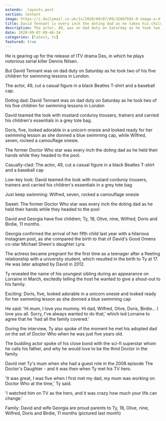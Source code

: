 ```yaml
---
extends: _layouts.post
section: content
image: https://i.dailymail.co.uk/1s/2020/09/07/09/32867692-0-image-a-41_1599468076856.jpg 
title: David Tennant is every inch the doting dad as he takes his children swimming  
description: The actor, 49, was on dad duty on Saturday as he took two of his five children for swimming lessons in London. 
date: 2020-09-07-09-46-34 
categories: [latest, tv] 
featured: true 
--- 
```

He is gearing up for the release of ITV drama Des, in which he plays notorious serial killer Dennis Nilsen. 

But David Tennant was on dad duty on Saturday as he took two of his five children for swimming lessons in London. 

The actor, 49, cut a casual figure in a black Beatles T-shirt and a baseball cap. 

Doting dad: David Tennant was on dad duty on Saturday as he took two of his five children for swimming lessons in London

David teamed the look with mustard corduroy trousers, trainers and carried his children's essentials in a grey tote bag. 

Doris, five, looked adorable in a unicorn onesie and looked ready for her swimming lesson as she donned a blue swimming cap, while Wilfred, seven, rocked a camouflage onesie. 

The former Doctor Who star was every inch the doting dad as he held their hands while they headed to the pool.  

Casually-clad: The actor, 49, cut a casual figure in a black Beatles T-shirt and a baseball cap

Low-key look: David teamed the look with mustard corduroy trousers, trainers and carried his children's essentials in a grey tote bag

Just keep swimming: Wilfred, seven, rocked a camouflage onesie

Sweet: The former Doctor Who star was every inch the doting dad as he held their hands while they headed to the pool

David and Georgia have five children; Ty, 18, Olive, nine, Wilfred, Doris and Birdie, 11 months. 

Georgia confirmed the arrival of her fifth child last year with a hilarious Instagram post, as she compared the birth to that of David's Good Omens co-star Michael Sheen's daughter Lyra. 

The actress became pregnant for the first time as a teenager after a fleeting relationship with a university student, which resulted in the birth to Ty at 17. He was later adopted by David in 2012. 

Ty revealed the name of his youngest sibling during an appearance on Lorraine in March, excitedly telling the host he wanted to give a shout-out to his family.

Exciting: Doris, five, looked adorable in a unicorn onesie and looked ready for her swimming lesson as she donned a blue swimming cap

He said: 'Hi mum, I love you mummy. Hi dad, Wilfred, Olive, Doris, Birdie… I love you all. Sorry, I've always wanted to do that,' which led Lorraine to agree that he 'had all the family covered.'

During the interview, Ty also spoke of the moment he met his adopted dad on the set of Doctor Who when he was just five years old. 

The budding actor spoke of his close bond with the sci-fi superstar whom he calls his father, and why he would love to be the third Doctor in the family. 

David met Ty's mum when she had a guest role in the 2008 episode The Doctor's Daughter - and it was then when Ty met his TV hero.

'It was great, I was five when I first met my dad, my mum was working on Doctor Who at the time,' Ty said.

'I watched him on TV as the hero, and it was crazy how much your life can change.'

Family: David and wife Georgia are proud parents to Ty, 18, Olive, nine, Wilfred, Doris and Birdie, 11 months (pictured last month)

